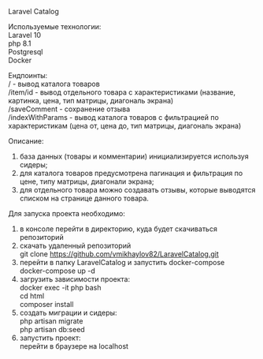Laravel Catalog 

Используемые технологии:\
Laravel 10\
php 8.1\
Postgresql\
Docker
  
Ендпоинты:  
/     		  - вывод каталога товаров  
/item/id          - вывод отдельного товара с характеристиками (название, картинка, цена, тип матрицы, диагональ экрана)  
/saveComment      - сохранение отзыва  
/indexWithParams  - вывод каталога товаров с фильтрацией по характеристикам (цена от, цена до, тип матрицы, диагональ экрана)  

Описание:
1. база данных (товары и комментарии) инициализируется используя сидеры;
2. для каталога товаров предусмотрена пагинация и фильтрация по цене, типу матрицы, диагонали экрана;
3. для отдельного товара можно создавать отзывы, которые выводятся списком на странице данного товара.

Для запуска проекта необходимо:  
1. в консоле перейти в директорию, куда будет скачиваться репозиторий  
2. скачать удаленный репозиторий   
	git clone https://github.com/vmikhaylov82/LaravelCatalog.git  
3. перейти в папку LaravelCatalog и запустить docker-compose  
	docker-compose up -d  
4. загрузить зависимости проекта:  
	docker exec -it php bash  
	cd html  
	composer install  
5. создать миграции и сидеры:  
	php artisan migrate  
	php artisan db:seed  
6. запустить проект:    
	перейти в браузере на localhost  

